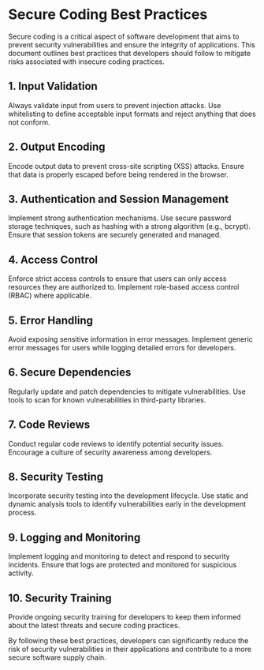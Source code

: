 # Secure Coding Best Practices

Secure coding is a critical aspect of software development that aims to prevent security vulnerabilities and ensure the integrity of applications. This document outlines best practices that developers should follow to mitigate risks associated with insecure coding practices.

## 1. Input Validation
Always validate input from users to prevent injection attacks. Use whitelisting to define acceptable input formats and reject anything that does not conform.

## 2. Output Encoding
Encode output data to prevent cross-site scripting (XSS) attacks. Ensure that data is properly escaped before being rendered in the browser.

## 3. Authentication and Session Management
Implement strong authentication mechanisms. Use secure password storage techniques, such as hashing with a strong algorithm (e.g., bcrypt). Ensure that session tokens are securely generated and managed.

## 4. Access Control
Enforce strict access controls to ensure that users can only access resources they are authorized to. Implement role-based access control (RBAC) where applicable.

## 5. Error Handling
Avoid exposing sensitive information in error messages. Implement generic error messages for users while logging detailed errors for developers.

## 6. Secure Dependencies
Regularly update and patch dependencies to mitigate vulnerabilities. Use tools to scan for known vulnerabilities in third-party libraries.

## 7. Code Reviews
Conduct regular code reviews to identify potential security issues. Encourage a culture of security awareness among developers.

## 8. Security Testing
Incorporate security testing into the development lifecycle. Use static and dynamic analysis tools to identify vulnerabilities early in the development process.

## 9. Logging and Monitoring
Implement logging and monitoring to detect and respond to security incidents. Ensure that logs are protected and monitored for suspicious activity.

## 10. Security Training
Provide ongoing security training for developers to keep them informed about the latest threats and secure coding practices.

By following these best practices, developers can significantly reduce the risk of security vulnerabilities in their applications and contribute to a more secure software supply chain.